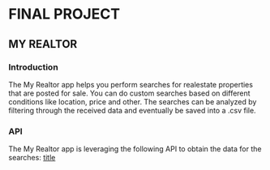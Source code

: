 # FINAL PROJECT
## MY REALTOR

### Introduction

The My Realtor app helps you perform searches for realestate properties that are posted for sale. You can do custom searches based on different conditions like location, price and other. The searches can be analyzed by filtering through the received data and eventually be saved into a .csv file.

### API

The My Realtor app is leveraging the following API to obtain the data for the searches:
[title](https://rapidapi.com/apidojo/api/realtor/endpoints)
